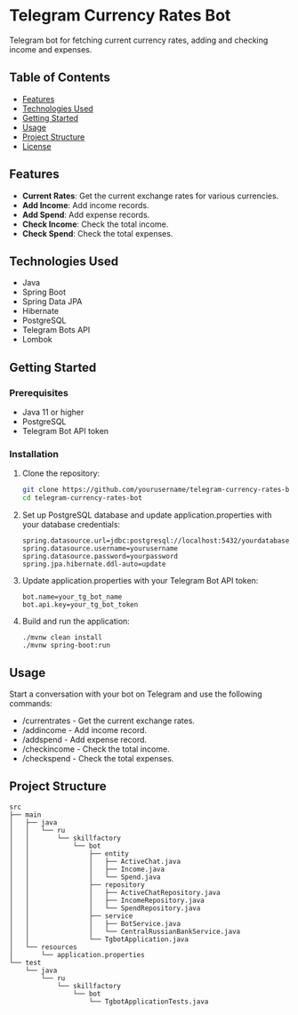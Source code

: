 # Telegram Currency Rates Bot

Telegram bot for fetching current currency rates, adding and checking income and expenses.

## Table of Contents

- [Features](#features)
- [Technologies Used](#technologies-used)
- [Getting Started](#getting-started)
- [Usage](#usage)
- [Project Structure](#project-structure)
- [License](#license)

## Features

- **Current Rates**: Get the current exchange rates for various currencies.
- **Add Income**: Add income records.
- **Add Spend**: Add expense records.
- **Check Income**: Check the total income.
- **Check Spend**: Check the total expenses.

## Technologies Used

- Java
- Spring Boot
- Spring Data JPA
- Hibernate
- PostgreSQL
- Telegram Bots API
- Lombok

## Getting Started

### Prerequisites

- Java 11 or higher
- PostgreSQL
- Telegram Bot API token

### Installation

1. Clone the repository:
   ```bash
   git clone https://github.com/yourusername/telegram-currency-rates-bot.git
   cd telegram-currency-rates-bot

2. Set up PostgreSQL database and update application.properties with your database credentials:
   ```
   spring.datasource.url=jdbc:postgresql://localhost:5432/yourdatabase
   spring.datasource.username=yourusername
   spring.datasource.password=yourpassword
   spring.jpa.hibernate.ddl-auto=update

4. Update application.properties with your Telegram Bot API token:
   ```
   bot.name=your_tg_bot_name
   bot.api.key=your_tg_bot_token

5. Build and run the application:
   ```
   ./mvnw clean install
   ./mvnw spring-boot:run

## Usage
Start a conversation with your bot on Telegram and use the following commands:

- /currentrates - Get the current exchange rates.
- /addincome - Add income record.
- /addspend - Add expense record.
- /checkincome - Check the total income.
- /checkspend - Check the total expenses.


## Project Structure
```
src
├── main
│   ├── java
│   │   └── ru
│   │       └── skillfactory
│   │           └── bot
│   │               ├── entity
│   │               │   ├── ActiveChat.java
│   │               │   ├── Income.java
│   │               │   └── Spend.java
│   │               ├── repository
│   │               │   ├── ActiveChatRepository.java
│   │               │   ├── IncomeRepository.java
│   │               │   └── SpendRepository.java
│   │               ├── service
│   │               │   ├── BotService.java
│   │               │   └── CentralRussianBankService.java
│   │               └── TgbotApplication.java
│   └── resources
│       └── application.properties
└── test
    └── java
        └── ru
            └── skillfactory
                └── bot
                    └── TgbotApplicationTests.java
